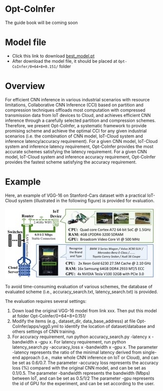 # Opt-CoInfer
The guide book will be coming soon


# Model file
+ Click this link to download [best_model.pt](https://drive.google.com/file/d/1R5IsvLMvbWZ5zehyWLxvx-jzAspiFjcW/view?usp=sharing)
+ After download the model file, it should be placed at `Opt-CoInfer/0+64+8+0.151/` folder


# Overview
For efficient CNN inference in various industrial scenarios with resource limitations, Collaborative CNN Inference (CCI) based on partition and compression techniques offloads most computation with compressed transmission data from IoT devices to Cloud, and achieves efficient CNN inference through a carefully selected partition and compression schemes.
Therefore, we present Opt-CoInfer, a systematic framework to provide promising scheme and achieve the optimal CCI for any given industrial scenarios (i.e. the combination of CNN model, IoT-Cloud system and inference latency/accuracy requirement).
For a given CNN model, IoT-Cloud system and inference latency requirement, Opt-CoInfer provides the most accurate schemes satisfying the latency requirement.
For a given CNN model, IoT-Cloud system and inference accuracy requirement, Opt-CoInfer provides the fastest scheme satisfying the accuracy requirement.

# Example
Here, an example of VGG-16 on Stanford-Cars dataset with a practical IoT-Cloud system (illustrated in the following figure) is provided for evaluation.

![img1](./assets/img/img1.png)


To avoid time-consuming evaluation of various schemes, the database of evaluated scheme (i.e., accuracy_search.txt, latency_search.txt) is provided.

The evaluation requires several settings:
1.	Down load the original VGG-16 model from link xxx. Then put this model at folder Opt-CoInfer/0+64+8+0.151/
2.	Modify the items (e.g., dataset_dir, data_base_address) at file Opt-CoInfer/apps/vgg0.yml to identify the location of dataset/database and others settings of CNN training.
3.	For accuracy requirement, run python accuracy_search.py -latency x -bandwidth x -gpu x.
For latency requirement, run python latency_search.py -accuracy_loss x -bandwidth x -gpu x.
The parameter -latency represents the ratio of the minimal latency derived from single-end approach (i.e., make whole CNN inference on IoT or Cloud), and can be set as 0.6/0.7.
The parameter -accuracy loss represents the accuracy loss (%) compared with the original CNN model, and can be set as 0.1/0.5.
The parameter -bandwidth represents the bandwidth (Mbps) between IoT, and can be set as 0.5/1/2
The parameter -gpu represents the id of GPU for the experiment, and can be set according to the user.



